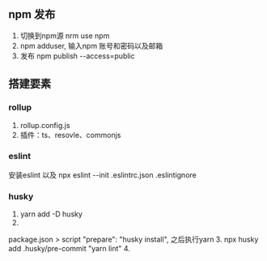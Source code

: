 ## npm 发布
1. 切换到npm源 nrm use npm
2. npm adduser, 输入npm 账号和密码以及邮箱
3. 发布
npm publish --access=public

## 搭建要素
### rollup
1. rollup.config.js
2. 插件：ts、resovle、commonjs
  
### eslint
安装eslint 以及 npx eslint --init
.eslintrc.json
.eslintignore

### husky

1. yarn add -D husky 
2. 
package.json > script
"prepare": "husky install",
之后执行yarn
3. npx husky add .husky/pre-commit "yarn lint"
4. 

